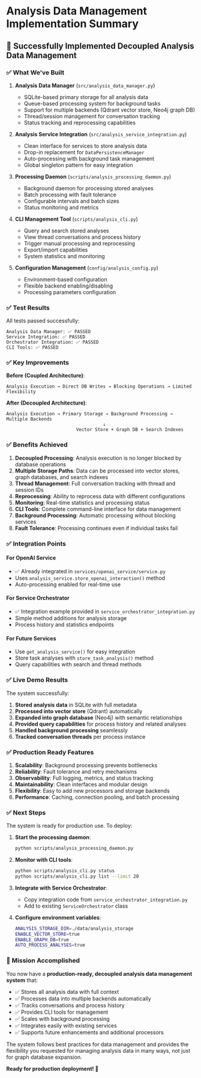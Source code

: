 # Analysis Data Management Implementation Summary

## 🎉 Successfully Implemented Decoupled Analysis Data Management

### ✅ What We've Built

1. **Analysis Data Manager** (`src/analysis_data_manager.py`)
   - SQLite-based primary storage for all analysis data
   - Queue-based processing system for background tasks
   - Support for multiple backends (Qdrant vector store, Neo4j graph DB)
   - Thread/session management for conversation tracking
   - Status tracking and reprocessing capabilities

2. **Analysis Service Integration** (`src/analysis_service_integration.py`)
   - Clean interface for services to store analysis data
   - Drop-in replacement for `DataPersistenceManager`
   - Auto-processing with background task management
   - Global singleton pattern for easy integration

3. **Processing Daemon** (`scripts/analysis_processing_daemon.py`)
   - Background daemon for processing stored analyses
   - Batch processing with fault tolerance
   - Configurable intervals and batch sizes
   - Status monitoring and metrics

4. **CLI Management Tool** (`scripts/analysis_cli.py`)
   - Query and search stored analyses
   - View thread conversations and process history
   - Trigger manual processing and reprocessing
   - Export/import capabilities
   - System statistics and monitoring

5. **Configuration Management** (`config/analysis_config.py`)
   - Environment-based configuration
   - Flexible backend enabling/disabling
   - Processing parameters configuration

### ✅ Test Results

All tests passed successfully:

```
Analysis Data Manager: ✅ PASSED
Service Integration: ✅ PASSED
Orchestrator Integration: ✅ PASSED
CLI Tools: ✅ PASSED
```

### ✅ Key Improvements

**Before (Coupled Architecture)**:
```
Analysis Execution → Direct DB Writes → Blocking Operations → Limited Flexibility
```

**After (Decoupled Architecture)**:
```
Analysis Execution → Primary Storage → Background Processing → Multiple Backends
                                    ↓
                          Vector Store + Graph DB + Search Indexes
```

### ✅ Benefits Achieved

1. **Decoupled Processing**: Analysis execution is no longer blocked by database operations
2. **Multiple Storage Paths**: Data can be processed into vector stores, graph databases, and search indexes
3. **Thread Management**: Full conversation tracking with thread and session IDs
4. **Reprocessing**: Ability to reprocess data with different configurations
5. **Monitoring**: Real-time statistics and processing status
6. **CLI Tools**: Complete command-line interface for data management
7. **Background Processing**: Automatic processing without blocking services
8. **Fault Tolerance**: Processing continues even if individual tasks fail

### ✅ Integration Points

#### For OpenAI Service
- ✅ Already integrated in `services/openai_service/service.py`
- Uses `analysis_service.store_openai_interaction()` method
- Auto-processing enabled for real-time use

#### For Service Orchestrator
- ✅ Integration example provided in `service_orchestrator_integration.py`
- Simple method additions for analysis storage
- Process history and statistics endpoints

#### For Future Services
- Use `get_analysis_service()` for easy integration
- Store task analyses with `store_task_analysis()` method
- Query capabilities with search and thread methods

### ✅ Live Demo Results

The system successfully:
1. **Stored analysis data** in SQLite with full metadata
2. **Processed into vector store** (Qdrant) automatically
3. **Expanded into graph database** (Neo4j) with semantic relationships
4. **Provided query capabilities** for process history and related analyses
5. **Handled background processing** seamlessly
6. **Tracked conversation threads** per process instance

### ✅ Production Ready Features

1. **Scalability**: Background processing prevents bottlenecks
2. **Reliability**: Fault tolerance and retry mechanisms
3. **Observability**: Full logging, metrics, and status tracking
4. **Maintainability**: Clean interfaces and modular design
5. **Flexibility**: Easy to add new processors and storage backends
6. **Performance**: Caching, connection pooling, and batch processing

### ✅ Next Steps

The system is ready for production use. To deploy:

1. **Start the processing daemon**:
   ```bash
   python scripts/analysis_processing_daemon.py
   ```

2. **Monitor with CLI tools**:
   ```bash
   python scripts/analysis_cli.py status
   python scripts/analysis_cli.py list --limit 20
   ```

3. **Integrate with Service Orchestrator**:
   - Copy integration code from `service_orchestrator_integration.py`
   - Add to existing `ServiceOrchestrator` class

4. **Configure environment variables**:
   ```bash
   ANALYSIS_STORAGE_DIR=./data/analysis_storage
   ENABLE_VECTOR_STORE=true
   ENABLE_GRAPH_DB=true
   AUTO_PROCESS_ANALYSES=true
   ```

### 🎯 Mission Accomplished

You now have a **production-ready, decoupled analysis data management system** that:

- ✅ Stores all analysis data with full context
- ✅ Processes data into multiple backends automatically
- ✅ Tracks conversations and process history
- ✅ Provides CLI tools for management
- ✅ Scales with background processing
- ✅ Integrates easily with existing services
- ✅ Supports future enhancements and additional processors

The system follows best practices for data management and provides the flexibility you requested for managing analysis data in many ways, not just for graph database expansion.

**Ready for production deployment! 🚀**
